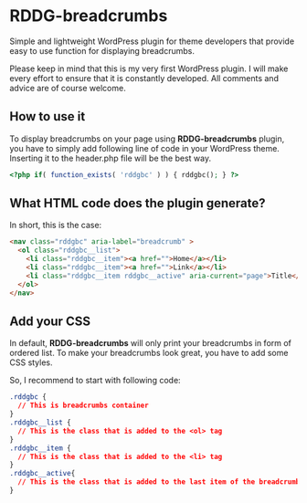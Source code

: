 # RDDG-breadcrumbs
Simple and lightweight WordPress plugin for theme developers that provide easy to use function for displaying breadcrumbs.

Please keep in mind that this is my very first WordPress plugin. I will make every effort to ensure that it is constantly developed. All comments and advice are of course welcome.

## How to use it
To display breadcrumbs on your page using **RDDG-breadcrumbs** plugin, you have to simply add following line of code in your WordPress theme. Inserting it to the header.php file will be the best way.
```php
<?php if( function_exists( 'rddgbc' ) ) { rddgbc(); } ?>
```

## What HTML code does the plugin generate?
In short, this is the case:
```html
<nav class="rddgbc" aria-label="breadcrumb" >
  <ol class="rddgbc__list">
    <li class="rddgbc__item"><a href="">Home</a></li>
    <li class="rddgbc__item"><a href="">Link</a></li>
    <li class="rddgbc__item rddgbc__active" aria-current="page">Title</li>
  </ol>
</nav>
```

## Add your CSS
In default, **RDDG-breadcrumbs** will only print your breadcrumbs in form of ordered list. To make your breadcrumbs look great, you have to add some CSS styles.

So, I recommend to start with following code:
```css
.rddgbc {
  // This is breadcrumbs container
}
.rddgbc__list {
  // This is the class that is added to the <ol> tag
}
.rddgbc__item {
  // This is the class that is added to the <li> tag
}
.rddgbc__active{
  // This is the class that is added to the last item of the breadcrumbs
}
```
